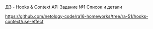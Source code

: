 ДЗ - Hooks & Context API
Задание №1 Список и детали


https://github.com/netology-code/ra16-homeworks/tree/ra-51/hooks-context/use-effect
